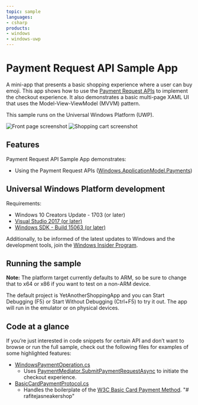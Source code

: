 ```yaml
---
topic: sample
languages:
- csharp
products:
- windows
- windows-uwp
---
```


# Payment Request API Sample App

A mini-app that presents a basic shopping experience where a user can buy emoji. This app shows how to use the
[Payment Request APIs](https://docs.microsoft.com/uwp/api/windows.applicationmodel.payments) to implement the checkout experience. It also demonstrates a basic multi-page XAML UI that uses
the Model-View-ViewModel (MVVM) pattern.

This sample runs on the Universal Windows Platform (UWP).

![Front page screenshot](Images/frontpage.png)
![Shopping cart screenshot](Images/shoppingcart.png)


## Features

Payment Request API Sample App demonstrates:

* Using the Payment Request APIs ([Windows.ApplicationModel.Payments](https://docs.microsoft.com/uwp/api/windows.applicationmodel.payments))


## Universal Windows Platform development

Requirements:

* Windows 10 Creators Update - 1703 (or later)
* [Visual Studio 2017 (or later)](https://www.visualstudio.com/downloads/)
* [Windows SDK - Build 15063 (or later)](https://developer.microsoft.com/windows/downloads/windows-10-sdk)

Additionally, to be informed of the latest updates to Windows and the development tools, join the
[Windows Insider Program](https://insider.windows.com/ "Become a Windows Insider").


## Running the sample

**Note:** The platform target currently defaults to ARM, so be sure to change that to x64 or x86 if you want to test on
 a non-ARM device. 

The default project is YetAnotherShoppingApp and you can Start Debugging (F5) or Start Without Debugging (Ctrl+F5) to try
it out. The app will run in the emulator or on physical devices.


## Code at a glance

If you’re just interested in code snippets for certain API and don’t want to browse or run the full sample, check out the
following files for examples of some highlighted features:

* [WindowsPaymentOperation.cs](YetAnotherShoppingApp/Views/WindowsPaymentOperation.cs#L25)
	- Uses [PaymentMediator.SubmitPaymentRequestAsync](https://docs.microsoft.com/uwp/api/windows.applicationmodel.payments.paymentmediator#Windows_ApplicationModel_Payments_PaymentMediator_SubmitPaymentRequestAsync_) to initiate the checkout experience.
* [BasicCardPaymentProtocol.cs](YetAnotherShoppingApp/Models/BasicCardPaymentProtocol.cs#L25)
	- Handles the boilerplate of the [W3C Basic Card Payment Method](https://www.w3.org/TR/payment-method-basic-card/).
"# rafitejasneakershop" 
